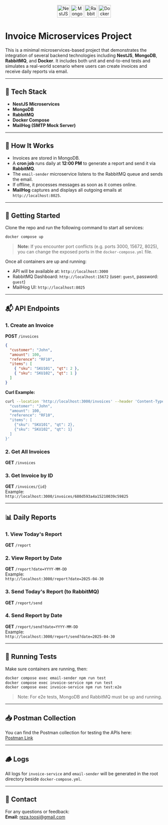 <p align="center">
  <img src="https://nestjs.com/img/logo-small.svg" alt="NestJS" height="40"/>
  <img src="https://www.mongodb.com/assets/images/global/favicon.ico" alt="MongoDB" height="40"/>
  <img src="https://www.rabbitmq.com/img/rabbitmq-logo.svg" alt="RabbitMQ" height="40"/>
  <img src="https://www.docker.com/wp-content/uploads/2022/03/Moby-logo.png" alt="Docker" height="40"/>
</p>

# Invoice Microservices Project

This is a minimal microservices-based project that demonstrates the integration of several backend technologies including **NestJS**, **MongoDB**, **RabbitMQ**, and **Docker**. It includes both unit and end-to-end tests and simulates a real-world scenario where users can create invoices and receive daily reports via email.

---

## 🧱 Tech Stack

- **NestJS Microservices**
- **MongoDB**
- **RabbitMQ**
- **Docker Compose**
- **MailHog (SMTP Mock Server)**

---

## 🧠 How It Works

- Invoices are stored in MongoDB.
- A **cron job** runs daily at **12:00 PM** to generate a report and send it via **RabbitMQ**.
- The `email-sender` microservice listens to the RabbitMQ queue and sends the email.
- If offline, it processes messages as soon as it comes online.
- **MailHog** captures and displays all outgoing emails at `http://localhost:8025`.

---

## 🚀 Getting Started

Clone the repo and run the following command to start all services:

```bash
docker compose up
```

> **Note:** If you encounter port conflicts (e.g. ports 3000, 15672, 8025), you can change the exposed ports in the `docker-compose.yml` file.

Once all containers are up and running:

- API will be available at: `http://localhost:3000`
- RabbitMQ Dashboard: `http://localhost:15672` (user: `guest`, password: `guest`)
- MailHog UI: `http://localhost:8025`

---

## 📬 API Endpoints

### 1. Create an Invoice

**POST** `/invoices`

```json
{
  "customer": "John",
  "amount": 100,
  "reference": "RF10",
  "items": [
    { "sku": "SKU101", "qt": 2 },
    { "sku": "SKU102", "qt": 1 }
  ]
}
```

**Curl Example:**

```bash
curl --location 'http://localhost:3000/invoices' --header 'Content-Type: application/json' --data '{
  "customer": "John",
  "amount": 100,
  "reference": "RF10",
  "items": [
    {"sku": "SKU101", "qt": 2},
    {"sku": "SKU102", "qt": 1}
  ]
}'
```

### 2. Get All Invoices

**GET** `/invoices`

### 3. Get Invoice by ID

**GET** `/invoices/{id}`  
Example:  
`http://localhost:3000/invoices/680d593a4a15210039c59825`

---

## 📊 Daily Reports

### 1. View Today's Report

**GET** `/report`

### 2. View Report by Date

**GET** `/report?date=YYYY-MM-DD`  
Example:  
`http://localhost:3000/report?date=2025-04-30`

### 3. Send Today's Report (to RabbitMQ)

**GET** `/report/send`

### 4. Send Report by Date

**GET** `/report/send?date=YYYY-MM-DD`  
Example:  
`http://localhost:3000/report/send?date=2025-04-30`

---

## 🧪 Running Tests

Make sure containers are running, then:

```bash
docker compose exec email-sender npm run test
docker compose exec invoice-service npm run test
docker compose exec invoice-service npm run test:e2e
```

> Note: For e2e tests, MongoDB and RabbitMQ must be up and running.

---

## 📥 Postman Collection

You can find the Postman collection for testing the APIs here:  
[Postman Link](https://marketgang.postman.co/workspace/market-gang's-Workspace~3f1b8542-0b59-49f8-862d-9c27317b3ec9/collection/44460458-afaaa2db-3f2c-4654-a598-b404fcb19e7c?action=share&creator=44460458)

---

## 🪵 Logs

All logs for `invoice-service` and `email-sender` will be generated in the root directory beside `docker-compose.yml`.

---

## 📧 Contact

For any questions or feedback:  
**Email:** reza.toosi@gmail.com
